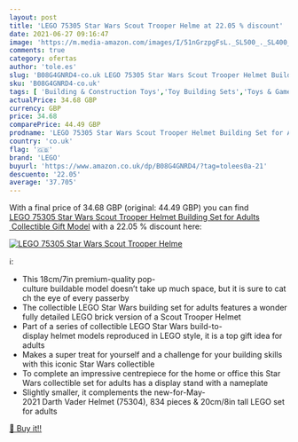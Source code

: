 ```yaml
---
layout: post
title: 'LEGO 75305 Star Wars Scout Trooper Helme at 22.05 % discount'
date: 2021-06-27 09:16:47
image: 'https://m.media-amazon.com/images/I/51nGrzpgFsL._SL500_._SL400_.jpg'
comments: true
category: ofertas
author: 'tole.es'
slug: 'B08G4GNRD4-co.uk LEGO 75305 Star Wars Scout Trooper Helmet Building Set...'
sku: 'B08G4GNRD4-co.uk'
tags: [ 'Building & Construction Toys','Toy Building Sets','Toys & Games','Toys Store','lego', ]
actualPrice: 34.68 GBP
currency: GBP
price: 34.68
comparePrice: 44.49 GBP
prodname: 'LEGO 75305 Star Wars Scout Trooper Helmet Building Set for Adults  Collectible Gift Model'
country: 'co.uk'
flag: '🇬🇧'
brand: 'LEGO'
buyurl: 'https://www.amazon.co.uk/dp/B08G4GNRD4/?tag=tolees0a-21'
descuento: '22.05'
average: '37.705'
---
```


With a final price of 34.68 GBP (original: 44.49 GBP) you can find [LEGO 75305 Star Wars Scout Trooper Helmet Building Set for Adults  Collectible Gift Model](https://www.amazon.co.uk/dp/B08G4GNRD4/?tag=tolees0a-21) with a  22.05 % discount here:

[![LEGO 75305 Star Wars Scout Trooper Helme](https://m.media-amazon.com/images/I/51nGrzpgFsL._SL500_._SL400_.jpg)](https://www.amazon.co.uk/dp/B08G4GNRD4/?tag=tolees0a-21)

ℹ️:

- This 18cm/7in premium-quality pop-culture buildable model doesn’t take up much space, but it is sure to catch the eye of every passerby
- The collectible LEGO Star Wars building set for adults features a wonderfully detailed LEGO brick version of a Scout Trooper Helmet
- Part of a series of collectible LEGO Star Wars build-to-display helmet models reproduced in LEGO style, it is a top gift idea for adults
- Makes a super treat for yourself and a challenge for your building skills with this iconic Star Wars collectible
- To complete an impressive centrepiece for the home or office this Star Wars collectible set for adults has a display stand with a nameplate
- Slightly smaller, it complements the new-for-May-2021 Darth Vader Helmet (75304), 834 pieces & 20cm/8in tall LEGO set for adults

[🛒 Buy it!!](https://www.amazon.co.uk/dp/B08G4GNRD4/?tag=tolees0a-21)
